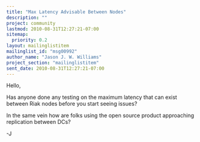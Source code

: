 ```yaml
---
title: "Max Latency Advisable Between Nodes"
description: ""
project: community
lastmod: 2010-08-31T12:27:21-07:00
sitemap:
  priority: 0.2
layout: mailinglistitem
mailinglist_id: "msg00992"
author_name: "Jason J. W. Williams"
project_section: "mailinglistitem"
sent_date: 2010-08-31T12:27:21-07:00
---
```



Hello,

Has anyone done any testing on the maximum latency that can exist
between Riak nodes before you start seeing issues?

In the same vein how are folks using the open source product
approaching replication between DCs?

-J

